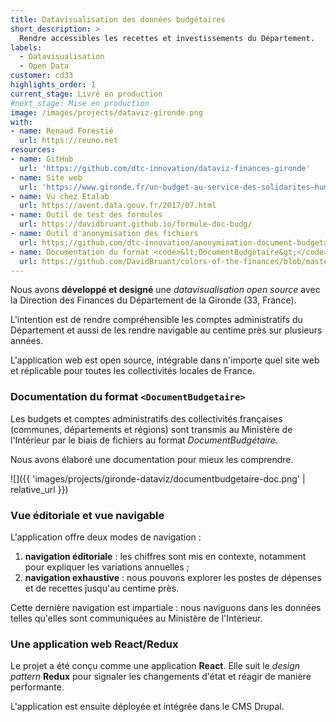 ```yaml
---
title: Datavisualisation des données budgétaires
short_description: >
  Rendre accessibles les recettes et investissements du Département.
labels:
  - Datavisualisation
  - Open Data
customer: cd33
highlights_order: 1
current_stage: Livré en production
#next_stage: Mise en production
image: /images/projects/dataviz-gironde.png
with:
- name: Renaud Forestié
  url: https://reuno.net
resources:
- name: GitHub
  url: 'https://github.com/dtc-innovation/dataviz-finances-gironde'
- name: Site web
  url: 'https://www.gironde.fr/un-budget-au-service-des-solidarites-humaine-et-territoriale#'
- name: Vu chez Etalab
  url: https://avent.data.gouv.fr/2017/07.html
- name: Outil de test des formules
  url: https://davidbruant.github.io/formule-doc-budg/
- name: Outil d'anonymisation des fichiers
  url: https://github.com/dtc-innovation/anonymisation-document-budgetaire
- name: Documentation du format <code>&lt;DocumentBudgetaire&gt;</code>
  url: https://github.com/DavidBruant/colors-of-the-finances/blob/master/docs/format-fichier.md
---
```


Nous avons **développé et designé** une _datavisualisation open source_
avec la Direction des Finances du Département de la Gironde (33, France).

L'intention est de rendre compréhensible les comptes administratifs du Département et aussi de les rendre navigable au centime près sur plusieurs années.

L'application web est open source, intégrable dans n'importe quel site web et réplicable pour toutes les collectivités locales de France.

### Documentation du format `<DocumentBudgetaire>`

Les budgets et comptes administratifs des collectivités françaises (communes, départements et régions) sont transmis au Ministère de l'Intérieur par le biais de fichiers au format _DocumentBudgétaire_.

Nous avons élaboré une documentation pour mieux les comprendre.

![]({{ 'images/projects/gironde-dataviz/documentbudgetaire-doc.png' | relative_url }})

### Vue éditoriale et vue navigable

L'application offre deux modes de navigation :

1. **navigation éditoriale** : les chiffres sont mis en contexte, notamment pour expliquer les variations annuelles ;
2. **navigation exhaustive** : nous pouvons explorer les postes de dépenses et de recettes jusqu'au centime près.

Cette dernière navigation est impartiale : nous naviguons dans les données telles qu'elles sont communiquées au Ministère de l'Intérieur.

### Une application web React/Redux

Le projet a été conçu comme une application **React**.
Elle suit le _design pattern_ **Redux** pour signaler les changements d'état et réagir de manière performante.

L'application est ensuite déployée et intégrée dans le CMS Drupal.
